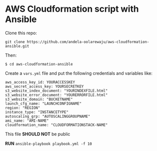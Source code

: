 # AWS Cloudformation script with Ansible

Clone this repo: 

```git clone https://github.com/andela-oolarewaju/aws-cloudformation-ansible.git ```

Then:

```$ cd aws-cloudformation-ansible```

Create a ```vars.yml``` file and put the following credentials and variables like:
```
aws_access_key_id: YOURACCESSKEY
aws_secret_access_key: YOURSECRETKEY
s3_website_index_document: "YOURINDEXFILE.html"
s3_website_error_document: "YOURERRORFILE.html"
s3_website_domain: "BUCKETNAME"
launch_cfg_name: "LAUNCHCONFIGNAME"
region: "REGION"
instance_type: "INSTANCETYPE"
autoscaling_grp: "AUTOSCALINGGROUPNAME"
ami_name: "AMI-NAME"
cloudformation_name: "CLOUDFORMATIONSTACK-NAME"
```

This file **SHOULD NOT** be public

**RUN** `ansible-playbook playbook.yml -f 10`